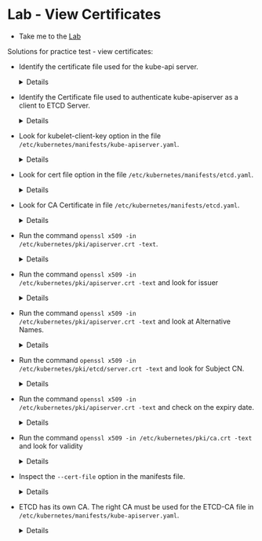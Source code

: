 # Lab - View Certificates

- Take me to the [Lab](https://kodekloud.com/topic/labs-view-certificates/)

Solutions for practice test - view certificates:

  - Identify the certificate file used for the kube-api server.

    <details>

    ```
    $ cat /etc/kubernetes/manifest/kube-apiserver.yaml

    Answer: /etc/kubernetes/pki/apiserver.crt
    ```
    </details>

  - Identify the Certificate file used to authenticate kube-apiserver as a client to ETCD Server.

    <details>

    ```
    $ cat /etc/kubernetes/manifest/kube-apiserver.yaml
    Answer: /etc/kubernetes/pki/apiserver-etcd-client.crt
    ```
    </details>

  - Look for kubelet-client-key option in the file `/etc/kubernetes/manifests/kube-apiserver.yaml`.

    <details>

    ```
    Answer: /etc/kubernetes/pki/apiserver-kubelet-client.key
    ```
    </details>

  - Look for cert file option in the file `/etc/kubernetes/manifests/etcd.yaml`.

    <details>

    ```
    Answer: /etc/kubernetes/pki/etcd/server.crt
    ```
    </details>

  - Look for CA Certificate in file `/etc/kubernetes/manifests/etcd.yaml`.

    <details>

    ```
    Answer: /etc/kubernetes/pki/etcd/ca.crt
    ```
    </details>

  - Run the command `openssl x509 -in /etc/kubernetes/pki/apiserver.crt -text`.

    <details>

    ```
    $ openssl x509 -in /etc/kubernetes/pki/apiserver.crt -text
    ```
    </details>

  - Run the command `openssl x509 -in /etc/kubernetes/pki/apiserver.crt -text` and look for issuer

    <details>

    ```
    $ openssl x509 -in /etc/kubernetes/pki/apiserver.crt -text
    ```
    </details>

  - Run the command `openssl x509 -in /etc/kubernetes/pki/apiserver.crt -text` and look at Alternative Names.

    <details>

    ```
    $ openssl x509 -in /etc/kubernetes/pki/apiserver.crt -text
    ```
    </details>

  - Run the command `openssl x509 -in /etc/kubernetes/pki/etcd/server.crt -text` and look for Subject CN.

    <details>

    ```
    $ openssl x509 -in /etc/kubernetes/pki/etcd/server.crt -text
    ```
    </details>

  - Run the command `openssl x509 -in /etc/kubernetes/pki/apiserver.crt -text` and check on the expiry date.

    <details>

    ```
    $ openssl x509 -in /etc/kubernetes/pki/apiserver.crt -text
    ```
    </details>

  - Run the command `openssl x509 -in /etc/kubernetes/pki/ca.crt -text` and look for validity

    <details>

    ```
    $ openssl x509 -in /etc/kubernetes/pki/ca.crt -text
    ```
    </details>

  - Inspect the `--cert-file` option in the manifests file.

    <details>

    ```
    $ vi /etc/kubernetes/manifests/etcd.yaml
    ```
    </details>

  - ETCD has its own CA. The right CA must be used for the ETCD-CA file in `/etc/kubernetes/manifests/kube-apiserver.yaml`.

    <details>

    ```
    View answer at /var/answers/kube-apiserver.yaml
    ```
    </details>


